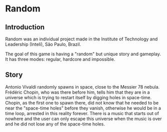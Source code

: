 # Random
 
## Introduction
Random was an individual project made in the Institute of Technology and Leadership (Inteli), São Paulo, Brazil.

The goal of this game is having a "random" but unique story and gameplay. It has three modes: regular, hardcore and impossible.

## Story
Antonio Vivaldi randomly spawns in space, close to the Messier 78 nebula. Frédéric Chopin, who was there before him, tells him that they are in a universe which is trying to restart itself by digging holes in space-time. Chopin, as the first one to spawn there, did not know that he needed to be near the "space-time holes" before they vanish, otherwise he would be in a time loop, arrested in this reality forever. There is a music that starts out of nowhere and the user can only escape this universe when the music is over and he did not lose any of the space-time holes.